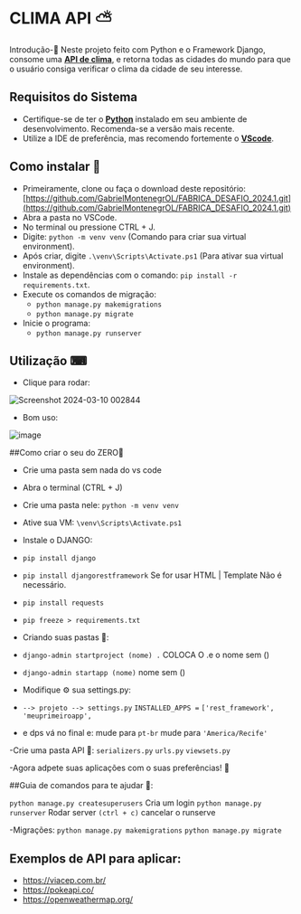 # CLIMA API ⛅

Introdução-📝
Neste projeto feito com Python e o Framework Django, consome uma **[API de clima](https://openweathermap.org/)**, e retorna todas as cidades do mundo para que o usuário consiga verificar o clima da cidade de seu interesse.

## Requisitos do Sistema

- Certifique-se de ter o **[Python](https://www.python.org/downloads/)** instalado em seu ambiente de desenvolvimento. Recomenda-se a versão mais recente. 
- Utilize a IDE de preferência, mas recomendo fortemente o **[VScode](https://code.visualstudio.com/download)**.
 
## Como instalar 💾
- Primeiramente, clone ou faça o download deste repositório: [https://github.com/GabrielMontenegrOL/FABRICA_DESAFIO_2024.1.git](https://github.com/GabrielMontenegrOL/FABRICA_DESAFIO_2024.1.git)
- Abra a pasta no VSCode.
- No terminal ou pressione CTRL + J.
- Digite: `python -m venv venv` (Comando para criar sua virtual environment).
- Após criar, digite `.\venv\Scripts\Activate.ps1` (Para ativar sua virtual environment).
- Instale as dependências com o comando: `pip install -r requirements.txt`.
- Execute os comandos de migração:
  - `python manage.py makemigrations`
  - `python manage.py migrate`
- Inicie o programa:
  - `python manage.py runserver`
    
## Utilização ⌨
- Clique para rodar:
  
![Screenshot 2024-03-10 002844](https://github.com/GabrielMontenegrOL/FABRICA_DESAFIO_2024.1/assets/131418339/b0b1b926-f034-4e2f-bdbc-314f5b5a9629)

- Bom uso:
  
![image](https://github.com/GabrielMontenegrOL/FABRICA_DESAFIO_2024.1/assets/131418339/f1ed1895-374e-46ba-b9ac-c9b96d597c84)

##Como criar o seu do ZERO🤝

- Crie uma pasta sem nada do vs code
- Abra o terminal (CTRL + J)
- Crie uma pasta nele: `python -m venv venv `
- Ative sua VM: `\venv\Scripts\Activate.ps1`

 
- Instale o DJANGO:
- `pip install django`
- `pip install djangorestframework` Se for usar HTML | Template Não é necessário.
- `pip install requests`
- `pip freeze > requirements.txt`

 
- Criando suas pastas 📂: 
- `django-admin startproject (nome) .` COLOCA O .e o nome sem ()
- `django-admin startapp (nome)` nome sem ()

 
- Modifique ⚙ sua settings.py:
- `--> projeto --> settings.py`
`INSTALLED_APPS =` 
`['rest_framework',`
`'meuprimeiroapp',`

- e dps vá no final e:
mude para `pt-br`
mude para `'America/Recife'`

-Crie uma pasta API 📂: 
`serializers.py`
`urls.py`
`viewsets.py`

-Agora adpete suas aplicações com o suas preferências! 🧠

##Guia de comandos para te ajudar 🤝:

`python manage.py createsuperusers` Cria um login
`python manage.py runserver` Rodar server
`(ctrl + c)` cancelar o runserve 

-Migrações: 
`python manage.py makemigrations`
`python manage.py migrate`

## Exemplos de API para aplicar:
- https://viacep.com.br/ 
- https://pokeapi.co/
- https://openweathermap.org/







  
  








